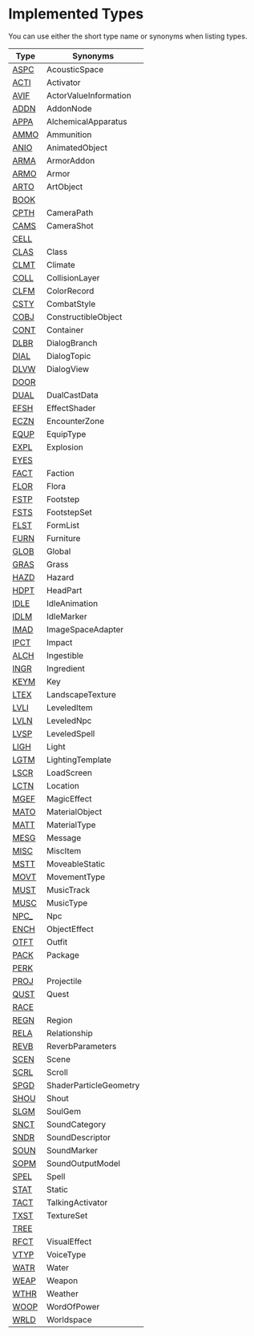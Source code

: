 # Implemented Types

You can use either the short type name or synonyms when listing types.

| Type                                            | Synonyms               |
| ----------------------------------------------- | ---------------------- |
| [ASPC](Fields.md#aspc---acousticspace)          | AcousticSpace          |
| [ACTI](Fields.md#acti---activator)              | Activator              |
| [AVIF](Fields.md#avif---actorvalueinformation)  | ActorValueInformation  |
| [ADDN](Fields.md#addn---addonnode)              | AddonNode              |
| [APPA](Fields.md#appa---alchemicalapparatus)    | AlchemicalApparatus    |
| [AMMO](Fields.md#ammo---ammunition)             | Ammunition             |
| [ANIO](Fields.md#anio---animatedobject)         | AnimatedObject         |
| [ARMA](Fields.md#arma---armoraddon)             | ArmorAddon             |
| [ARMO](Fields.md#armo---armor)                  | Armor                  |
| [ARTO](Fields.md#arto---artobject)              | ArtObject              |
| [BOOK](Fields.md#book)                          |                        |
| [CPTH](Fields.md#cpth---camerapath)             | CameraPath             |
| [CAMS](Fields.md#cams---camerashot)             | CameraShot             |
| [CELL](Fields.md#cell)                          |                        |
| [CLAS](Fields.md#clas---class)                  | Class                  |
| [CLMT](Fields.md#clmt---climate)                | Climate                |
| [COLL](Fields.md#coll---collisionlayer)         | CollisionLayer         |
| [CLFM](Fields.md#clfm---colorrecord)            | ColorRecord            |
| [CSTY](Fields.md#csty---combatstyle)            | CombatStyle            |
| [COBJ](Fields.md#cobj---constructibleobject)    | ConstructibleObject    |
| [CONT](Fields.md#cont---container)              | Container              |
| [DLBR](Fields.md#dlbr---dialogbranch)           | DialogBranch           |
| [DIAL](Fields.md#dial---dialogtopic)            | DialogTopic            |
| [DLVW](Fields.md#dlvw---dialogview)             | DialogView             |
| [DOOR](Fields.md#door)                          |                        |
| [DUAL](Fields.md#dual---dualcastdata)           | DualCastData           |
| [EFSH](Fields.md#efsh---effectshader)           | EffectShader           |
| [ECZN](Fields.md#eczn---encounterzone)          | EncounterZone          |
| [EQUP](Fields.md#equp---equiptype)              | EquipType              |
| [EXPL](Fields.md#expl---explosion)              | Explosion              |
| [EYES](Fields.md#eyes)                          |                        |
| [FACT](Fields.md#fact---faction)                | Faction                |
| [FLOR](Fields.md#flor---flora)                  | Flora                  |
| [FSTP](Fields.md#fstp---footstep)               | Footstep               |
| [FSTS](Fields.md#fsts---footstepset)            | FootstepSet            |
| [FLST](Fields.md#flst---formlist)               | FormList               |
| [FURN](Fields.md#furn---furniture)              | Furniture              |
| [GLOB](Fields.md#glob---global)                 | Global                 |
| [GRAS](Fields.md#gras---grass)                  | Grass                  |
| [HAZD](Fields.md#hazd---hazard)                 | Hazard                 |
| [HDPT](Fields.md#hdpt---headpart)               | HeadPart               |
| [IDLE](Fields.md#idle---idleanimation)          | IdleAnimation          |
| [IDLM](Fields.md#idlm---idlemarker)             | IdleMarker             |
| [IMAD](Fields.md#imad---imagespaceadapter)      | ImageSpaceAdapter      |
| [IPCT](Fields.md#ipct---impact)                 | Impact                 |
| [ALCH](Fields.md#alch---ingestible)             | Ingestible             |
| [INGR](Fields.md#ingr---ingredient)             | Ingredient             |
| [KEYM](Fields.md#keym---key)                    | Key                    |
| [LTEX](Fields.md#ltex---landscapetexture)       | LandscapeTexture       |
| [LVLI](Fields.md#lvli---leveleditem)            | LeveledItem            |
| [LVLN](Fields.md#lvln---levelednpc)             | LeveledNpc             |
| [LVSP](Fields.md#lvsp---leveledspell)           | LeveledSpell           |
| [LIGH](Fields.md#ligh---light)                  | Light                  |
| [LGTM](Fields.md#lgtm---lightingtemplate)       | LightingTemplate       |
| [LSCR](Fields.md#lscr---loadscreen)             | LoadScreen             |
| [LCTN](Fields.md#lctn---location)               | Location               |
| [MGEF](Fields.md#mgef---magiceffect)            | MagicEffect            |
| [MATO](Fields.md#mato---materialobject)         | MaterialObject         |
| [MATT](Fields.md#matt---materialtype)           | MaterialType           |
| [MESG](Fields.md#mesg---message)                | Message                |
| [MISC](Fields.md#misc---miscitem)               | MiscItem               |
| [MSTT](Fields.md#mstt---moveablestatic)         | MoveableStatic         |
| [MOVT](Fields.md#movt---movementtype)           | MovementType           |
| [MUST](Fields.md#must---musictrack)             | MusicTrack             |
| [MUSC](Fields.md#musc---musictype)              | MusicType              |
| [NPC_](Fields.md#npc_---npc)                    | Npc                    |
| [ENCH](Fields.md#ench---objecteffect)           | ObjectEffect           |
| [OTFT](Fields.md#otft---outfit)                 | Outfit                 |
| [PACK](Fields.md#pack---package)                | Package                |
| [PERK](Fields.md#perk)                          |                        |
| [PROJ](Fields.md#proj---projectile)             | Projectile             |
| [QUST](Fields.md#qust---quest)                  | Quest                  |
| [RACE](Fields.md#race)                          |                        |
| [REGN](Fields.md#regn---region)                 | Region                 |
| [RELA](Fields.md#rela---relationship)           | Relationship           |
| [REVB](Fields.md#revb---reverbparameters)       | ReverbParameters       |
| [SCEN](Fields.md#scen---scene)                  | Scene                  |
| [SCRL](Fields.md#scrl---scroll)                 | Scroll                 |
| [SPGD](Fields.md#spgd---shaderparticlegeometry) | ShaderParticleGeometry |
| [SHOU](Fields.md#shou---shout)                  | Shout                  |
| [SLGM](Fields.md#slgm---soulgem)                | SoulGem                |
| [SNCT](Fields.md#snct---soundcategory)          | SoundCategory          |
| [SNDR](Fields.md#sndr---sounddescriptor)        | SoundDescriptor        |
| [SOUN](Fields.md#soun---soundmarker)            | SoundMarker            |
| [SOPM](Fields.md#sopm---soundoutputmodel)       | SoundOutputModel       |
| [SPEL](Fields.md#spel---spell)                  | Spell                  |
| [STAT](Fields.md#stat---static)                 | Static                 |
| [TACT](Fields.md#tact---talkingactivator)       | TalkingActivator       |
| [TXST](Fields.md#txst---textureset)             | TextureSet             |
| [TREE](Fields.md#tree)                          |                        |
| [RFCT](Fields.md#rfct---visualeffect)           | VisualEffect           |
| [VTYP](Fields.md#vtyp---voicetype)              | VoiceType              |
| [WATR](Fields.md#watr---water)                  | Water                  |
| [WEAP](Fields.md#weap---weapon)                 | Weapon                 |
| [WTHR](Fields.md#wthr---weather)                | Weather                |
| [WOOP](Fields.md#woop---wordofpower)            | WordOfPower            |
| [WRLD](Fields.md#wrld---worldspace)             | Worldspace             |
